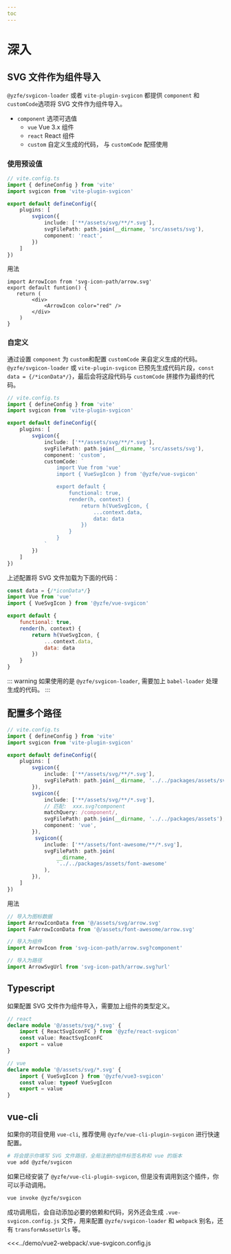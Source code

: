 ```yaml
---
toc
---
```

# 深入

## SVG 文件作为组件导入
`@yzfe/svgicon-loader` 或者 `vite-plugin-svgicon` 都提供 `component` 和 `customCode`选项将 SVG 文件作为组件导入。

- `component` 选项可选值
    - `vue` Vue 3.x 组件
    - `react` React 组件
    - `custom` 自定义生成的代码， 与 `customCode` 配搭使用

### 使用预设值
```ts
// vite.config.ts
import { defineConfig } from 'vite'
import svgicon from 'vite-plugin-svgicon'

export default defineConfig({
    plugins: [
        svgicon({
            include: ['**/assets/svg/**/*.svg'],
            svgFilePath: path.join(__dirname, 'src/assets/svg'),
            component: 'react',
        })
    ]
})
```

用法
```tsx
import ArrowIcon from 'svg-icon-path/arrow.svg'
export default funtion() {
   return (
        <div>
            <ArrowIcon color="red" />
        </div>
    )
}
```

### 自定义
通过设置 `component` 为 `custom`和配置 `customCode` 来自定义生成的代码。`@yzfe/svgicon-loader` 或 `vite-plugin-svgicon` 已预先生成代码片段，`const data = {/*iconData*/}`，最后会将这段代码与 `customCode` 拼接作为最终的代码。

```ts
// vite.config.ts
import { defineConfig } from 'vite'
import svgicon from 'vite-plugin-svgicon'

export default defineConfig({
    plugins: [
        svgicon({
            include: ['**/assets/svg/**/*.svg'],
            svgFilePath: path.join(__dirname, 'src/assets/svg'),
            component: 'custom',
            customCode: `
                import Vue from 'vue'
                import { VueSvgIcon } from '@yzfe/vue-svgicon'

                export default {
                    functional: true,
                    render(h, context) {
                        return h(VueSvgIcon, {
                            ...context.data,
                            data: data
                        })
                    }
                }
            `
        })
    ]
})
```
上述配置将 SVG 文件加载为下面的代码：
```js
const data = {/*iconData*/}
import Vue from 'vue'
import { VueSvgIcon } from '@yzfe/vue-svgicon'

export default {
    functional: true,
    render(h, context) {
        return h(VueSvgIcon, {
            ...context.data,
            data: data
        })
    }
}
```

::: warning
如果使用的是 `@yzfe/svgicon-loader`, 需要加上 `babel-loader` 处理生成的代码。
:::

## 配置多个路径
```ts
// vite.config.ts
import { defineConfig } from 'vite'
import svgicon from 'vite-plugin-svgicon'

export default defineConfig({
    plugins: [
        svgicon({
            include: ['**/assets/svg/**/*.svg'],
            svgFilePath: path.join(__dirname, '../../packages/assets/svg'),
        }),
        svgicon({
            include: ['**/assets/svg/**/*.svg'],
            // 匹配:  xxx.svg?component
            matchQuery: /component/,
            svgFilePath: path.join(__dirname, '../../packages/assets'),
            component: 'vue',
        }),
         svgicon({
            include: ['**/assets/font-awesome/**/*.svg'],
            svgFilePath: path.join(
                __dirname,
                '../../packages/assets/font-awesome'
            ),
        }),
    ]
})
```

用法
```ts
// 导入为图标数据
import ArrowIconData from '@/assets/svg/arrow.svg'
import FaArrowIconData from '@/assets/font-awesome/arrow.svg'

// 导入为组件
import ArrowIcon from 'svg-icon-path/arrow.svg?component'

// 导入为路径
import ArrowSvgUrl from 'svg-icon-path/arrow.svg?url'
```

## Typescript
如果配置 SVG 文件作为组件导入，需要加上组件的类型定义。

```ts
// react
declare module '@/assets/svg/*.svg' {
    import { ReactSvgIconFC } from '@yzfe/react-svgicon'
    const value: ReactSvgIconFC
    export = value
}

// vue
declare module '@/assets/svg/*.svg' {
    import { VueSvgIcon } from '@yzfe/vue3-svgicon'
    const value: typeof VueSvgIcon
    export = value
}
```

## vue-cli
如果你的项目使用 `vue-cli`, 推荐使用 `@yzfe/vue-cli-plugin-svgicon` 进行快速配置。

```bash
# 将会提示你填写 SVG 文件路径，全局注册的组件标签名称和 vue 的版本
vue add @yzfe/svgicon
```

如果已经安装了 `@yzfe/vue-cli-plugin-svgicon`, 但是没有调用到这个插件，你可以手动调用。
```bash
vue invoke @yzfe/svgicon
```

成功调用后，会自动添加必要的依赖和代码，另外还会生成 `.vue-svgicon.config.js` 文件，用来配置 `@yzfe/svgicon-loader` 和 `webpack` 别名，还有 `transformAssetUrls` 等。

<<<../demo/vue2-webpack/.vue-svgicon.config.js
